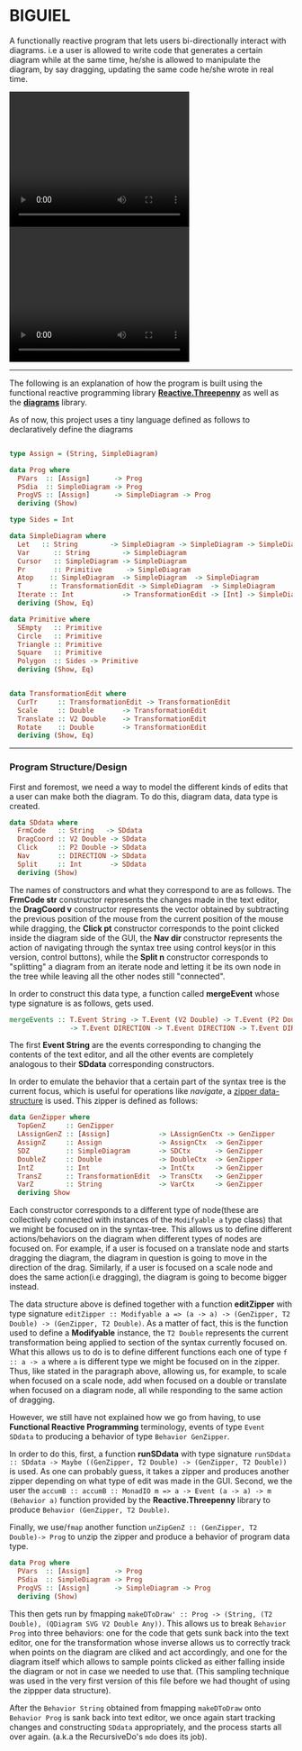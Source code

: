 # BIGUIEL

A functionally reactive program that lets users bi-directionally interact with diagrams. i.e a user is allowed to write code that generates a certain diagram while at the same time, he/she is allowed to manipulate the diagram, by say dragging, updating the same code he/she wrote in real time.


<video width="320" height="240" controls>
  <source src="video1.mp4" type="video/mp4">
</video>


<video width="320" height="240" controls>
  <source src="video2" type="video/mp4">
</video>

---

The following is an explanation of how the program is built using the functional reactive programming library [**Reactive.Threepenny**](https://hackage.haskell.org/package/threepenny-gui-0.8.0.1/docs/Reactive-Threepenny.html) as well as the [**diagrams**](http://projects.haskell.org/diagrams/) library.

As of now, this project uses a tiny language defined as follows to declaratively define the diagrams

```haskell

type Assign = (String, SimpleDiagram)

data Prog where
  PVars  :: [Assign]      -> Prog
  PSdia  :: SimpleDiagram -> Prog
  ProgVS :: [Assign]      -> SimpleDiagram -> Prog
  deriving (Show)

type Sides = Int

data SimpleDiagram where
  Let   :: String        -> SimpleDiagram -> SimpleDiagram -> SimpleDiagram
  Var      :: String        -> SimpleDiagram
  Cursor   :: SimpleDiagram -> SimpleDiagram
  Pr       :: Primitive      -> SimpleDiagram
  Atop    :: SimpleDiagram  -> SimpleDiagram  -> SimpleDiagram
  T       :: TransformationEdit -> SimpleDiagram  -> SimpleDiagram
  Iterate :: Int            -> TransformationEdit -> [Int] -> SimpleDiagram -> SimpleDiagram
  deriving (Show, Eq)

data Primitive where
  SEmpty   :: Primitive
  Circle   :: Primitive
  Triangle :: Primitive
  Square   :: Primitive
  Polygon  :: Sides -> Primitive
  deriving (Show, Eq)


data TransformationEdit where
  CurTr     :: TransformationEdit -> TransformationEdit
  Scale     :: Double       -> TransformationEdit
  Translate :: V2 Double    -> TransformationEdit
  Rotate    :: Double       -> TransformationEdit
  deriving (Show, Eq)
```
----

### Program Structure/Design

First and foremost, we need a way to model the different kinds of
edits that a user can make both the diagram. To do this, diagram data, data type is created.

```haskell
data SDdata where
  FrmCode   :: String   -> SDdata
  DragCoord :: V2 Double -> SDdata
  Click     :: P2 Double -> SDdata
  Nav       :: DIRECTION -> SDdata
  Split     :: Int       -> SDdata
  deriving (Show)
```

The names of constructors and what they correspond to are as follows. The **FrmCode str** constructor represents the changes made in the text editor, the **DragCoord v** constructor represents the vector obtained by subtracting the previous position of the mouse from the current position of the mouse while dragging, the **Click pt** constructor corresponds to the point clicked inside the diagram side of the GUI, the **Nav dir** constructor represents the action of navigating through the syntax tree using control keys(or in this version, control buttons), while the **Split n** constructor corresponds to "splitting" a diagram from an iterate node and letting it be its own node in the tree while leaving all the other nodes still "connected".


In order to construct this data type, a function called **mergeEvent** whose type signature is as follows, gets used.
```haskell
mergeEvents :: T.Event String -> T.Event (V2 Double) -> T.Event (P2 Double)
               -> T.Event DIRECTION -> T.Event DIRECTION -> T.Event DIRECTION -> T.Event DIRECTION -> T.Event [(Int, String)] -> T.Event SDdata
```
The first **Event String** are the events corresponding to changing the contents of the text editor, and all the other events are completely analogous to their **SDdata** corresponding constructors.

In order to emulate the behavior that a certain part of the syntax tree is the current focus, which is useful for operations like *navigate*, a [zipper data-structure](https://en.wikibooks.org/wiki/Haskell/Zippers) is used. This zipper is defined as follows:

```haskell
data GenZipper where
  TopGenZ     :: GenZipper
  LAssignGenZ :: [Assign]            -> LAssignGenCtx -> GenZipper
  AssignZ     :: Assign              -> AssignCtx  -> GenZipper
  SDZ         :: SimpleDiagram       -> SDCtx      -> GenZipper
  DoubleZ     :: Double              -> DoubleCtx  -> GenZipper
  IntZ        :: Int                 -> IntCtx     -> GenZipper
  TransZ      :: TransformationEdit  -> TransCtx   -> GenZipper
  VarZ        :: String              -> VarCtx     -> GenZipper
  deriving Show
```

Each constructor corresponds to a different type of node(these are collectively connected with instances of the `Modifyable a` type class) that we might be focused on in the syntax-tree. This allows us to define different actions/behaviors on the diagram when different types of nodes are focused on. For example, if a user is focused on a translate node and starts dragging the diagram, the diagram in question is going to move in the direction of the drag. Similarly, if a user is focused on a scale node and does the same action(i.e dragging), the diagram is going to become bigger instead.

The data structure above is defined together with a function **editZipper**
with type signature `editZipper :: Modifyable a => (a -> a) -> (GenZipper, T2 Double) -> (GenZipper, T2 Double)`. As a matter of fact, this is the function used to define a **Modifyable** instance, the  `T2 Double` represents the current transformation being applied to section of the syntax currently focused on. What this allows us to do is to define different functions each one of type `f :: a -> a` where `a` is different type we might be focused on in the zipper. Thus, like stated in the paragraph above, allowing us,  for example, to scale when focused on a scale node, add when focused on a double or translate when focused on a diagram node, all while responding to the same action of dragging.

However, we still have not explained how we go from having, to use **Functional Reactive Programming** terminology, events of type `Event SDdata` to producing a behavior of type  `Behavior GenZipper`.

In order to do this, first, a function **runSDdata** with type signature `runSDdata :: SDdata -> Maybe ((GenZipper, T2 Double) -> (GenZipper, T2 Double))` is used. As one can probably guess, it takes a zipper and produces another zipper depending on what type of edit was made in the GUI. Second, we the user the `accumB :: accumB :: MonadIO m => a -> Event (a -> a) -> m (Behavior a)` function provided by the **Reactive.Threepenny** library to produce `Behavior (GenZipper, T2 Double)`.


Finally, we use/`fmap` another function `unZipGenZ :: (GenZipper, T2 Double)-> Prog` to unzip the zipper and produce a behavior of program data type.
```haskell
data Prog where
  PVars  :: [Assign]      -> Prog
  PSdia  :: SimpleDiagram -> Prog
  ProgVS :: [Assign]      -> SimpleDiagram -> Prog
  deriving (Show)
```

This then gets run by fmapping `makeDToDraw' :: Prog -> (String, (T2 Double), (QDiagram SVG V2 Double Any))`. This allows us to break `Behavior Prog` into three behaviors: one for the code that gets sunk back into the text editor, one for the transformation whose inverse allows us to correctly track when points on the diagram are cliked and act accordingly, and one for the diagram itself which allows to sample points clicked as either falling inside the diagram or not in case we needed to use that. (This sampling technique was used in the very first version of this file before we had thought of using  the zippper data structure).

After the `Behavior String` obtained from fmapping `makeDToDraw` onto `Behavior Prog` is sank back into text editor, we once again start tracking changes and constructing `SDdata` appropriately, and the process starts all over again. (a.k.a the RecursiveDo's `mdo` does its job).

